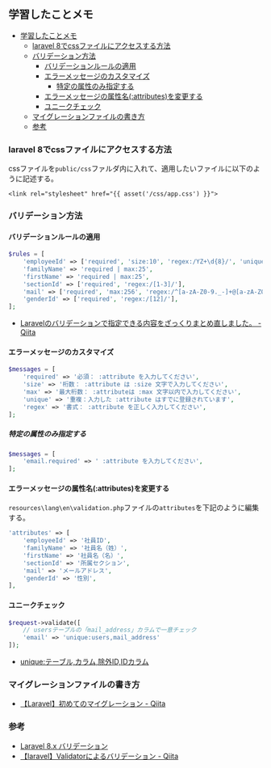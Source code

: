 ## 学習したことメモ

- [学習したことメモ](#学習したことメモ)
  - [laravel 8でcssファイルにアクセスする方法](#laravel-8でcssファイルにアクセスする方法)
  - [バリデーション方法](#バリデーション方法)
    - [バリデーションルールの適用](#バリデーションルールの適用)
    - [エラーメッセージのカスタマイズ](#エラーメッセージのカスタマイズ)
      - [特定の属性のみ指定する](#特定の属性のみ指定する)
    - [エラーメッセージの属性名(:attributes)を変更する](#エラーメッセージの属性名attributesを変更する)
    - [ユニークチェック](#ユニークチェック)
  - [マイグレーションファイルの書き方](#マイグレーションファイルの書き方)
  - [参考](#参考)

### laravel 8でcssファイルにアクセスする方法
cssファイルを`public/css`ファルダ内に入れて、適用したいファイルに以下のように記述する。
```
<link rel="stylesheet" href="{{ asset('/css/app.css') }}">
```

### バリデーション方法
#### バリデーションルールの適用
```php
$rules = [
    'employeeId' => ['required', 'size:10', 'regex:/YZ+\d{8}/', 'unique:employee,employee_id'],
    'familyName' => 'required | max:25',
    'firstName' => 'required | max:25',
    'sectionId' => ['required', 'regex:/[1-3]/'],
    'mail' => ['required', 'max:256', 'regex:/^[a-zA-Z0-9._-]+@[a-zA-Z0-9._-]+$/'],
    'genderId' => ['required', 'regex:/[12]/'],
];
```

- [Laravelのバリデーションで指定できる内容をざっくりまとめ直しました。 \- Qiita](https://qiita.com/fagai/items/9904409d3703ef6f79a2)

#### エラーメッセージのカスタマイズ
```php
$messages = [
    'required' => '必須： :attribute を入力してください',
    'size' => '桁数： :attribute は :size 文字で入力してください',
    'max' => '最大桁数： :attributeは :max 文字以内で入力してください',
    'unique' => '重複：入力した :attribute はすでに登録されています',
    'regex' => '書式： :attribute を正しく入力してください',
];
```

##### 特定の属性のみ指定する
```php
$messages = [
    'email.required' => ' :attribute を入力してください',
];
```

#### エラーメッセージの属性名(:attributes)を変更する
`resources\lang\en\validation.php`ファイルの`attributes`を下記のように編集する。

```php
'attributes' => [
    'employeeId' => '社員ID',
    'familyName' => '社員名（姓）',
    'firstName' => '社員名（名）',
    'sectionId' => '所属セクション',
    'mail' => 'メールアドレス',
    'genderId' => '性別',
],
```

#### ユニークチェック
```php
$request->validate([
    // usersテーブルの「mail_address」カラムで一意チェック
    'email' => 'unique:users,mail_address'
]);
```

- [unique:テーブル,カラム,除外ID,IDカラム](https://readouble.com/laravel/8.x/ja/validation.html#rule-unique)

### マイグレーションファイルの書き方
- [【Laravel】初めてのマイグレーション \- Qiita](https://qiita.com/manbolila/items/c19735438affefbfbe69)

### 参考
- [Laravel 8.x バリデーション](https://readouble.com/laravel/8.x/ja/validation.html)
- [【laravel】Validatorによるバリデーション \- Qiita](https://qiita.com/gone0021/items/c613ef7e006b6f5d47ce)